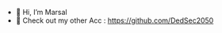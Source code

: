 - 👋 Hi, I’m Marsal
-  👀 Check out my other Acc : https://github.com/DedSec2050
<!--
- 👀 I’m interested in ...
- 🌱 I’m currently learning ...
- 💞️ I’m looking to collaborate on ...
- 📫 How to reach me ...

MarsalS1050/MarsalS1050 is a ✨ special ✨ repository because its `README.md` (this file) appears on your GitHub profile.
You can click the Preview link to take a look at your changes.
--->
